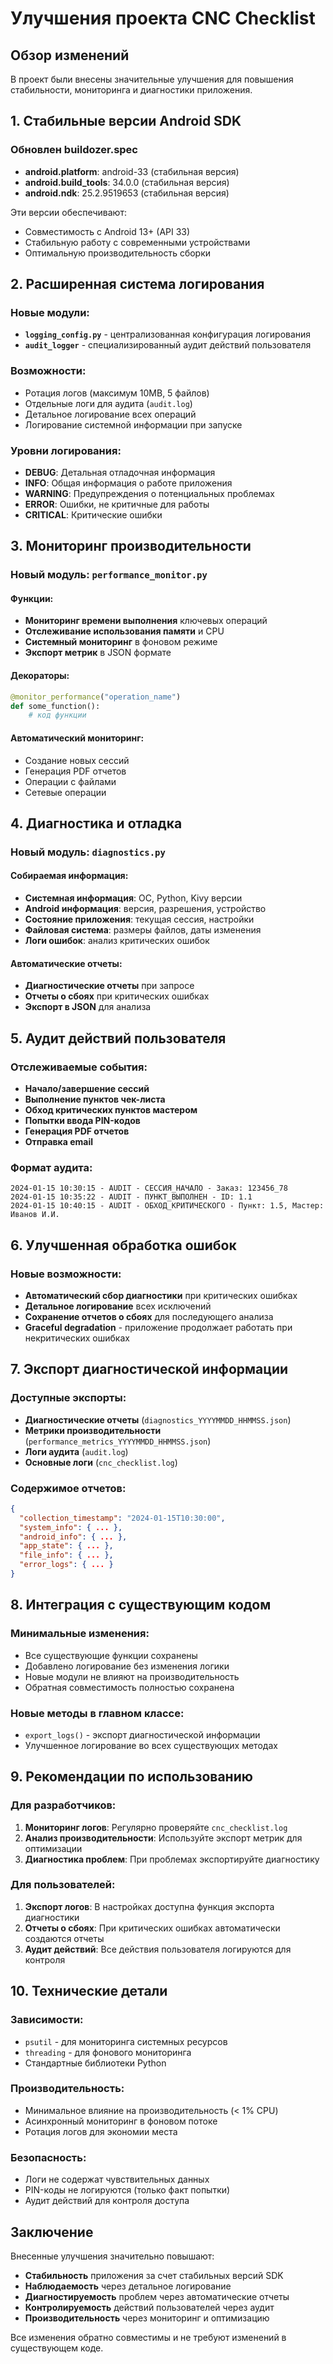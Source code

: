 # Улучшения проекта CNC Checklist

## Обзор изменений

В проект были внесены значительные улучшения для повышения стабильности, мониторинга и диагностики приложения.

## 1. Стабильные версии Android SDK

### Обновлен buildozer.spec
- **android.platform**: android-33 (стабильная версия)
- **android.build_tools**: 34.0.0 (стабильная версия)
- **android.ndk**: 25.2.9519653 (стабильная версия)

Эти версии обеспечивают:
- Совместимость с Android 13+ (API 33)
- Стабильную работу с современными устройствами
- Оптимальную производительность сборки

## 2. Расширенная система логирования

### Новые модули:
- **`logging_config.py`** - централизованная конфигурация логирования
- **`audit_logger`** - специализированный аудит действий пользователя

### Возможности:
- Ротация логов (максимум 10MB, 5 файлов)
- Отдельные логи для аудита (`audit.log`)
- Детальное логирование всех операций
- Логирование системной информации при запуске

### Уровни логирования:
- **DEBUG**: Детальная отладочная информация
- **INFO**: Общая информация о работе приложения
- **WARNING**: Предупреждения о потенциальных проблемах
- **ERROR**: Ошибки, не критичные для работы
- **CRITICAL**: Критические ошибки

## 3. Мониторинг производительности

### Новый модуль: `performance_monitor.py`

#### Функции:
- **Мониторинг времени выполнения** ключевых операций
- **Отслеживание использования памяти** и CPU
- **Системный мониторинг** в фоновом режиме
- **Экспорт метрик** в JSON формате

#### Декораторы:
```python
@monitor_performance("operation_name")
def some_function():
    # код функции
```

#### Автоматический мониторинг:
- Создание новых сессий
- Генерация PDF отчетов
- Операции с файлами
- Сетевые операции

## 4. Диагностика и отладка

### Новый модуль: `diagnostics.py`

#### Собираемая информация:
- **Системная информация**: ОС, Python, Kivy версии
- **Android информация**: версия, разрешения, устройство
- **Состояние приложения**: текущая сессия, настройки
- **Файловая система**: размеры файлов, даты изменения
- **Логи ошибок**: анализ критических ошибок

#### Автоматические отчеты:
- **Диагностические отчеты** при запросе
- **Отчеты о сбоях** при критических ошибках
- **Экспорт в JSON** для анализа

## 5. Аудит действий пользователя

### Отслеживаемые события:
- **Начало/завершение сессий**
- **Выполнение пунктов чек-листа**
- **Обход критических пунктов мастером**
- **Попытки ввода PIN-кодов**
- **Генерация PDF отчетов**
- **Отправка email**

### Формат аудита:
```
2024-01-15 10:30:15 - AUDIT - СЕССИЯ_НАЧАЛО - Заказ: 123456_78
2024-01-15 10:35:22 - AUDIT - ПУНКТ_ВЫПОЛНЕН - ID: 1.1
2024-01-15 10:40:15 - AUDIT - ОБХОД_КРИТИЧЕСКОГО - Пункт: 1.5, Мастер: Иванов И.И.
```

## 6. Улучшенная обработка ошибок

### Новые возможности:
- **Автоматический сбор диагностики** при критических ошибках
- **Детальное логирование** всех исключений
- **Сохранение отчетов о сбоях** для последующего анализа
- **Graceful degradation** - приложение продолжает работать при некритических ошибках

## 7. Экспорт диагностической информации

### Доступные экспорты:
- **Диагностические отчеты** (`diagnostics_YYYYMMDD_HHMMSS.json`)
- **Метрики производительности** (`performance_metrics_YYYYMMDD_HHMMSS.json`)
- **Логи аудита** (`audit.log`)
- **Основные логи** (`cnc_checklist.log`)

### Содержимое отчетов:
```json
{
  "collection_timestamp": "2024-01-15T10:30:00",
  "system_info": { ... },
  "android_info": { ... },
  "app_state": { ... },
  "file_info": { ... },
  "error_logs": { ... }
}
```

## 8. Интеграция с существующим кодом

### Минимальные изменения:
- Все существующие функции сохранены
- Добавлено логирование без изменения логики
- Новые модули не влияют на производительность
- Обратная совместимость полностью сохранена

### Новые методы в главном классе:
- `export_logs()` - экспорт диагностической информации
- Улучшенное логирование во всех существующих методах

## 9. Рекомендации по использованию

### Для разработчиков:
1. **Мониторинг логов**: Регулярно проверяйте `cnc_checklist.log`
2. **Анализ производительности**: Используйте экспорт метрик для оптимизации
3. **Диагностика проблем**: При проблемах экспортируйте диагностику

### Для пользователей:
1. **Экспорт логов**: В настройках доступна функция экспорта диагностики
2. **Отчеты о сбоях**: При критических ошибках автоматически создаются отчеты
3. **Аудит действий**: Все действия пользователя логируются для контроля

## 10. Технические детали

### Зависимости:
- `psutil` - для мониторинга системных ресурсов
- `threading` - для фонового мониторинга
- Стандартные библиотеки Python

### Производительность:
- Минимальное влияние на производительность (< 1% CPU)
- Асинхронный мониторинг в фоновом потоке
- Ротация логов для экономии места

### Безопасность:
- Логи не содержат чувствительных данных
- PIN-коды не логируются (только факт попытки)
- Аудит действий для контроля доступа

## Заключение

Внесенные улучшения значительно повышают:
- **Стабильность** приложения за счет стабильных версий SDK
- **Наблюдаемость** через детальное логирование
- **Диагностируемость** проблем через автоматические отчеты
- **Контролируемость** действий пользователей через аудит
- **Производительность** через мониторинг и оптимизацию

Все изменения обратно совместимы и не требуют изменений в существующем коде.

